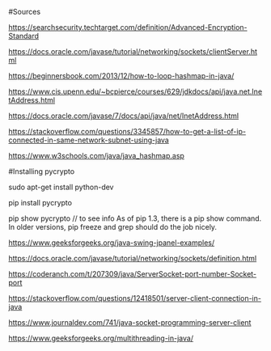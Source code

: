 #Sources

https://searchsecurity.techtarget.com/definition/Advanced-Encryption-Standard

https://docs.oracle.com/javase/tutorial/networking/sockets/clientServer.html

https://beginnersbook.com/2013/12/how-to-loop-hashmap-in-java/

https://www.cis.upenn.edu/~bcpierce/courses/629/jdkdocs/api/java.net.InetAddress.html

https://docs.oracle.com/javase/7/docs/api/java/net/InetAddress.html

https://stackoverflow.com/questions/3345857/how-to-get-a-list-of-ip-connected-in-same-network-subnet-using-java

https://www.w3schools.com/java/java_hashmap.asp

#Installing pycrypto

sudo apt-get install python-dev

pip install pycrypto

pip show pycrypto // to see info As of pip 1.3, there is a pip show command. In older versions, pip freeze and grep should do the job nicely.

https://www.geeksforgeeks.org/java-swing-jpanel-examples/

https://docs.oracle.com/javase/tutorial/networking/sockets/definition.html

https://coderanch.com/t/207309/java/ServerSocket-port-number-Socket-port

https://stackoverflow.com/questions/12418501/server-client-connection-in-java

https://www.journaldev.com/741/java-socket-programming-server-client

https://www.geeksforgeeks.org/multithreading-in-java/
